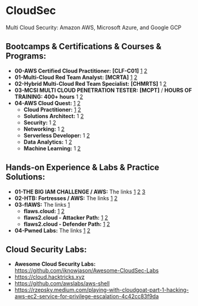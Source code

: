 # CloudSec
Multi Cloud Security: Amazon AWS, Microsoft Azure, and Google GCP
 

## Bootcamps & Certifications & Courses & Programs:
+ **00-AWS Certified Cloud Practitioner:** **[CLF-C01]** [1](https://www.credly.com/badges/c69b7d37-b218-48b4-98a1-702e4e43ef62) [2](https://medium.com/codingninjablogs/aws-certified-cloud-practitioner-reviews-a2aed7958c5b)
+ **01-Multi-Cloud Red Team Analyst:** **[MCRTA]** [1](https://labs.cyberwarfare.live/badge/image/6630849d0dcca27bccbc6c74) [2](https://github.com/h4md153v63n/CloudSec/blob/main/01_MCRTA/README.md)
+ **02-Hybrid Multi-Cloud Red Team Specialist:** **[CHMRTS]** 1 [2](https://github.com/h4md153v63n/CloudSec/blob/main/02_CHMRTS/README.md)
+ **03-MCSI MULTI CLOUD PENETRATION TESTER:** **[MCPT]** / **HOURS OF TRAINING: 400+ hours** 1 [2](https://github.com/h4md153v63n/CloudSec/blob/main/03_MCPT/README.md)
+ **04-AWS Cloud Quest:** [1](https://github.com/h4md153v63n/CloudSec/blob/main/08_AWS%20Cloud%20Quest/README.md) [2](https://aws.amazon.com/training/digital/aws-cloud-quest/)
   + **Cloud Practitioner:** [1](https://www.credly.com/badges/9a4b49d8-b0cf-4048-8817-2bbb7e6a871a) [2](https://github.com/h4md153v63n/CloudSec/blob/main/08_AWS%20Cloud%20Quest/README.md#cloud-practitioner)
   + **Solutions Architect:** 1 [2](https://github.com/h4md153v63n/CloudSec/blob/main/08_AWS%20Cloud%20Quest/README.md#solutions-architect)
   + **Security:** 1 [2](https://github.com/h4md153v63n/CloudSec/blob/main/08_AWS%20Cloud%20Quest/README.md#security)
   + **Networking:** 1 [2](https://github.com/h4md153v63n/CloudSec/blob/main/08_AWS%20Cloud%20Quest/README.md#networking)
   + **Serverless Developer:** 1 [2](https://github.com/h4md153v63n/CloudSec/blob/main/08_AWS%20Cloud%20Quest/README.md#serverless-developer)
   + **Data Analytics:** 1 [2](https://github.com/h4md153v63n/CloudSec/blob/main/08_AWS%20Cloud%20Quest/README.md#data-analytics)
   + **Machine Learning:** 1 [2](https://github.com/h4md153v63n/CloudSec/blob/main/08_AWS%20Cloud%20Quest/README.md#machine-learning)
          
   
## Hands-on Experience & Labs & Practice Solutions:
+ **01-THE BIG IAM CHALLENGE / AWS:** The links [1](https://bigiamchallenge.com/finisher/elhLP0UO) [2](https://github.com/h4md153v63n/CloudSec/blob/main/04_THE%20BIG%20IAM%20CHALLENGE/README.md) [3](https://bigiamchallenge.com/)
+ **02-HTB: Fortresses / AWS:** The links [1](https://github.com/h4md153v63n/CloudSec/blob/main/05_Fortresses-AWS/README.md) [2](https://app.hackthebox.com/fortresses/7)
+ **03-flAWS:** The links [1](https://github.com/h4md153v63n/CloudSec/blob/main/07_flAWS/README.md) 
   + **flaws.cloud:** [1](https://github.com/h4md153v63n/CloudSec/blob/main/07_flAWS/01_flaws.cloud.md) [2](http://flaws.cloud/) 
   + **flaws2.cloud - Attacker Path:** [1](https://github.com/h4md153v63n/CloudSec/blob/main/07_flAWS/02_flaws2.cloud.md#1-attacker-path) [2](http://level1.flaws2.cloud/)
   + **flaws2.cloud - Defender Path:** [1](https://github.com/h4md153v63n/CloudSec/blob/main/07_flAWS/02_flaws2.cloud.md#2-defender-path) [2](http://flaws2.cloud/defender.htm)
+ **04-Pwned Labs:** The links [1](https://github.com/h4md153v63n/CloudSec/blob/main/06_Pwned-Labs/README.md) [2](https://pwnedlabs.io/) 


## Cloud Security Labs:
+ **Awesome Cloud Security Labs:** https://github.com/iknowjason/Awesome-CloudSec-Labs
+ https://cloud.hacktricks.xyz
+ https://github.com/awslabs/aws-shell
+ https://rzepsky.medium.com/playing-with-cloudgoat-part-1-hacking-aws-ec2-service-for-privilege-escalation-4c42cc83f9da
 
  
